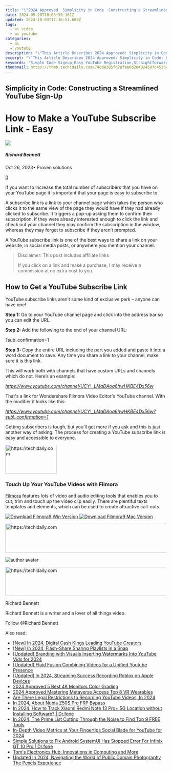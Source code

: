 ```yaml
---
title: "\"2024 Approved  Simplicity in Code  Constructing a Streamlined YouTube Sign-Up\""
date: 2024-09-28T18:03:55.181Z
updated: 2024-10-03T17:36:51.689Z
tags:
  - ai video
  - ai youtube
categories:
  - ai
  - youtube
description: "\"This Article Describes 2024 Approved: Simplicity in Code: Constructing a Streamlined YouTube Sign-Up\""
excerpt: "\"This Article Describes 2024 Approved: Simplicity in Code: Constructing a Streamlined YouTube Sign-Up\""
keywords: "Simple Code Signup,Easy YouTube Registration,Straightforward Signup,Direct Coding Enrollment,Simplified Video Accounting,Minimalist SignUp Guide,Uncomplicated YouTube Join"
thumbnail: https://thmb.techidaily.com/748de385fd78faa0d204024597c45304a88577256e08ed293c3cd91c5718eb11.jpg
---
```


## Simplicity in Code: Constructing a Streamlined YouTube Sign-Up

# How to Make a YouTube Subscribe Link - Easy

![](https://images.wondershare.com/filmora/article-images/richard-bennett.jpg)

##### Richard Bennett

 Oct 26, 2023• Proven solutions

[0](#commentsBoxSeoTemplate)

If you want to increase the total number of subscribers that you have on your YouTube page it is important that your page is easy to subscribe to.

A subscribe link is a link to your channel page which takes the person who clicks it to the same view of the page they would have if they had already clicked to subscribe. It triggers a pop-up asking them to confirm their subscription. If they were already interested enough to click the link and check out your channel they may confirm the subscription in the window, whereas they may forget to subscribe if they aren’t prompted.

A YouTube subscribe link is one of the best ways to share a link on your website, in social media posts, or anywhere you mention your channel.

>  Disclaimer: This post includes affiliate links
>
>  If you click on a link and make a purchase, I may receive a commission at no extra cost to you.
>

## How to Get a YouTube Subscribe Link

YouTube subscribe links aren’t some kind of exclusive perk – anyone can have one!

**Step 1:** Go to your YouTube channel page and click into the address bar so you can edit the URL.

**Step 2:** Add the following to the end of your channel URL:

?sub\_confirmation=1

**Step 3:** Copy the entire URL including the part you added and paste it into a word document to save. Any time you share a link to your channel, make sure it is this link.

This will work both with channels that have custom URLs and channels which do not. Here’s an example:

_<https://www.youtube.com/channel/UCY\_LMaDAoa6hwHKBE4Dx56w>_

That's a link for Wondershare Filmora Video Editor's YouTube channel. With the modifier it looks like this:

_<https://www.youtube.com/channel/UCY\_LMaDAoa6hwHKBE4Dx56w?sub\_confirmation=1>_

Getting subscribers is tough, but you’ll get more if you ask and this is just another way of asking. The process for creating a YouTube subscribe link is easy and accessible to everyone.

<!-- affiliate ads begin -->
<a href="https://review-au.sjv.io/c/5597632/2098700/14409" target="_top" id="2098700">
  <img src="//a.impactradius-go.com/display-ad/14409-2098700" border="0" alt="https://techidaily.com" width="160" height="90"/>
</a>
<img height="0" width="0" src="https://review-au.sjv.io/i/5597632/2098700/14409" style="position:absolute;visibility:hidden;" border="0" />
<!-- affiliate ads end -->

### Touch Up Your YouTube Videos with Filmora

[Filmora](https://tools.techidaily.com/wondershare/filmora/download/) features lots of video and audio editing tools that enables you to cut, trim and touch up the video clip easily. There are plentiful texts templates and elements, which can be used to create attractive call-outs.

[![Download Filmora9 Win Version](https://images.wondershare.com/filmora/guide/download-btn-win.jpg) ](https://tools.techidaily.com/wondershare/filmora/download/) [![Download Filmora9 Mac Version](https://images.wondershare.com/filmora/guide/download-btn-mac.jpg) ](https://tools.techidaily.com/wondershare/filmora/download/)

<!-- affiliate ads begin -->
<a href="https://appsumo.8odi.net/c/5597632/2151870/7443" target="_top" id="2151870">
  <img src="//a.impactradius-go.com/display-ad/7443-2151870" border="0" alt="https://techidaily.com" width="728" height="90"/>
</a>
<img height="0" width="0" src="https://appsumo.8odi.net/i/5597632/2151870/7443" style="position:absolute;visibility:hidden;" border="0" />
<!-- affiliate ads end -->

![author avatar](https://images.wondershare.com/filmora/article-images/richard-bennett.jpg)

<!-- affiliate ads begin -->
<a href="https://zebaoaffiliateprogram.pxf.io/c/5597632/2137974/21526" target="_top" id="2137974">
  <img src="//a.impactradius-go.com/display-ad/21526-2137974" border="0" alt="https://techidaily.com" width="728" height="90"/>
</a>
<img height="0" width="0" src="https://zebaoaffiliateprogram.pxf.io/i/5597632/2137974/21526" style="position:absolute;visibility:hidden;" border="0" />
<!-- affiliate ads end -->

Richard Bennett

Richard Bennett is a writer and a lover of all things video.

Follow @Richard Bennett

<ins class="adsbygoogle"
     style="display:block"
     data-ad-format="autorelaxed"
     data-ad-client="ca-pub-7571918770474297"
     data-ad-slot="1223367746"></ins>

<ins class="adsbygoogle"
     style="display:block"
     data-ad-client="ca-pub-7571918770474297"
     data-ad-slot="8358498916"
     data-ad-format="auto"
     data-full-width-responsive="true"></ins>

<span class="atpl-alsoreadstyle">Also read:</span>
<div><ul>
<li><a href="https://youtube-zero.techidaily.com/n-2024-digital-cash-kings-leading-youtube-creators/"><u>[New] In 2024, Digital Cash Kings Leading YouTube Creators</u></a></li>
<li><a href="https://youtube-zero.techidaily.com/n-2024-flash-share-sharing-playlists-in-a-snap/"><u>[New] In 2024, Flash-Share Sharing Playlists in a Snap</u></a></li>
<li><a href="https://youtube-zero.techidaily.com/ed-branding-with-visuals-inserting-watermarks-into-youtube-vids-for-2024/"><u>[Updated] Branding with Visuals Inserting Watermarks Into YouTube Vids for 2024</u></a></li>
<li><a href="https://youtube-docs.techidaily.com/ed-fluid-fusion-combining-videos-for-a-unified-youtube-presence/"><u>[Updated] Fluid Fusion Combining Videos for a Unified Youtube Presence</u></a></li>
<li><a href="https://screen-video-capture.techidaily.com/updated-in-2024-streaming-success-recording-roblox-on-apple-devices/"><u>[Updated] In 2024, Streaming Success Recording Roblox on Apple Devices</u></a></li>
<li><a href="https://vp-tips.techidaily.com/2024-approved-5-best-4k-monitors-color-grading/"><u>2024 Approved 5 Best 4K Monitors Color Grading</u></a></li>
<li><a href="https://extra-skills.techidaily.com/2024-approved-mastering-metaverse-access-top-8-vr-wearables/"><u>2024 Approved Mastering Metaverse Access Top 8 VR Wearables</u></a></li>
<li><a href="https://youtube-zero.techidaily.com/here-legal-restrictions-to-recording-youtube-videos-in-2024/"><u>Are There Legal Restrictions to Recording YouTube Videos, In 2024</u></a></li>
<li><a href="https://bypass-frp.techidaily.com/in-2024-about-nubia-z50s-pro-frp-bypass-by-drfone-android/"><u>In 2024, About Nubia Z50S Pro FRP Bypass</u></a></li>
<li><a href="https://android-location-track.techidaily.com/in-2024-how-to-track-xiaomi-redmi-note-13-proplus-5g-location-without-installing-software-drfone-by-drfone-virtual-android/"><u>In 2024, How to Track Xiaomi Redmi Note 13 Pro+ 5G Location without Installing Software? | Dr.fone</u></a></li>
<li><a href="https://youtube-zero.techidaily.com/24-the-prime-list-cutting-through-the-noise-to-find-top-9-free-tools/"><u>In 2024, The Prime List Cutting Through the Noise to Find Top 9 FREE Tools</u></a></li>
<li><a href="https://youtube-zero.techidaily.com/pth-video-metrics-at-your-fingertips-social-blade-for-youtube-for-2024/"><u>In-Depth Video Metrics at Your Fingertips Social Blade for YouTube for 2024</u></a></li>
<li><a href="https://fix-guide.techidaily.com/simple-solutions-to-fix-android-systemui-has-stopped-error-for-infinix-gt-10-pro-drfone-by-drfone-fix-android-problems-fix-android-problems/"><u>Simple Solutions to Fix Android SystemUI Has Stopped Error For Infinix GT 10 Pro | Dr.fone</u></a></li>
<li><a href="https://hardware-reviews.techidaily.com/toms-electronics-hub-innovations-in-computing-and-more/"><u>Tom's Electronics Hub: Innovations in Computing and More</u></a></li>
<li><a href="https://audio-shaping.techidaily.com/updated-in-2024-navigating-the-world-of-public-domain-photography-the-pexels-experience/"><u>Updated In 2024, Navigating the World of Public Domain Photography The Pexels Experience</u></a></li>
</ul></div>

